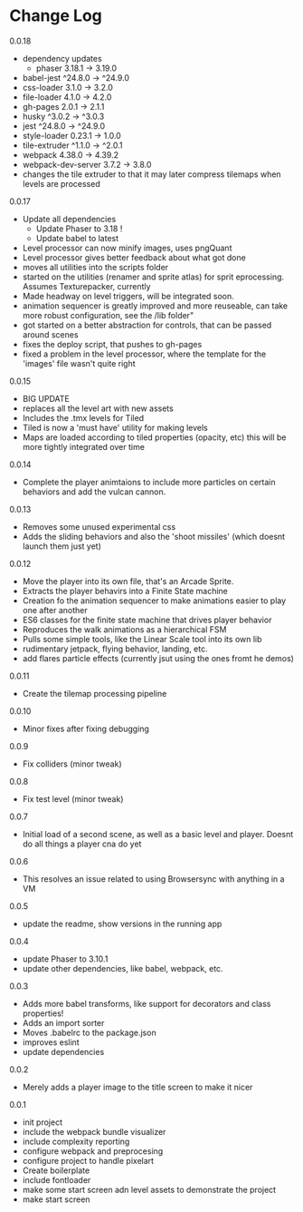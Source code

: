 # Change Log
0.0.18
- dependency updates
  - phaser              3.18.1  →   3.19.0
 -  babel-jest          ^24.8.0  →  ^24.9.0
 -  css-loader            3.1.0  →    3.2.0
 -  file-loader           4.1.0  →    4.2.0
 -  gh-pages              2.0.1  →    2.1.1
 -  husky                ^3.0.2  →   ^3.0.3
 -  jest                ^24.8.0  →  ^24.9.0
 -  style-loader         0.23.1  →    1.0.0
 -  tile-extruder        ^1.1.0  →   ^2.0.1
 -  webpack              4.38.0  →   4.39.2
 -  webpack-dev-server    3.7.2  →    3.8.0
- changes the tile extruder to that it may later compress tilemaps when levels are processed

0.0.17

- Update all dependencies
    - Update Phaser to 3.18 !
    - Update babel to latest
- Level processor can now minify images, uses pngQuant
- Level processor gives better feedback about what got done
- moves all utilities into the scripts folder
- started on the utilities (renamer and sprite atlas) for sprit eprocessing. Assumes Texturepacker, currently
- Made headway on level triggers, will be integrated soon.
- animation sequencer is greatly improved and more reuseable, can take more robust configuration, see the /lib folder"
- got started on a better abstraction for controls, that can be passed around scenes
- fixes the deploy script, that pushes to gh-pages
- fixed a problem in the level processor, where the template for the 'images' file wasn't quite right

0.0.15

-   BIG UPDATE
-   replaces all the level art with new assets
-   Includes the .tmx levels for Tiled
-   Tiled is now a 'must have' utility for making levels
-   Maps are loaded according to tiled properties (opacity, etc) this will be more tightly integrated over time

0.0.14

-   Complete the player animtaions to include more particles on certain behaviors and add the vulcan cannon.

0.0.13

-   Removes some unused experimental css
-   Adds the sliding behaviors and also the 'shoot missiles' (which doesnt launch them just yet)

0.0.12

-   Move the player into its own file, that's an Arcade Sprite.
-   Extracts the player behavirs into a Finite State machine
-   Creation fo the animation sequencer to make animations easier to play one after another
-   ES6 classes for the finite state machine that drives player behavior
-   Reproduces the walk animations as a hierarchical FSM
-   Pulls some simple tools, like the Linear Scale tool into its own lib
-   rudimentary jetpack, flying behavior, landing, etc.
-   add flares particle effects (currently jsut using the ones fromt he demos)

0.0.11

-   Create the tilemap processing pipeline

0.0.10

-   Minor fixes after fixing debugging

0.0.9

-   Fix colliders (minor tweak)

0.0.8

-   Fix test level (minor tweak)

0.0.7

-   Initial load of a second scene, as well as a basic level and player. Doesnt do all things a player cna do yet

0.0.6

-   This resolves an issue related to using Browsersync with anything in a VM

0.0.5

-   update the readme, show versions in the running app

0.0.4

-   update Phaser to 3.10.1
-   update other dependencies, like babel, webpack, etc.

0.0.3

-   Adds more babel transforms, like support for decorators and class properties!
-   Adds an import sorter
-   Moves .babelrc to the package.json
-   improves eslint
-   update dependencies

0.0.2

-   Merely adds a player image to the title screen to make it nicer

0.0.1

-   init project
-   include the webpack bundle visualizer
-   include complexity reporting
-   configure webpack and preprocesing
-   configure project to handle pixelart
-   Create boilerplate
-   include fontloader
-   make some start screen adn level assets to demonstrate the project
-   make start screen
